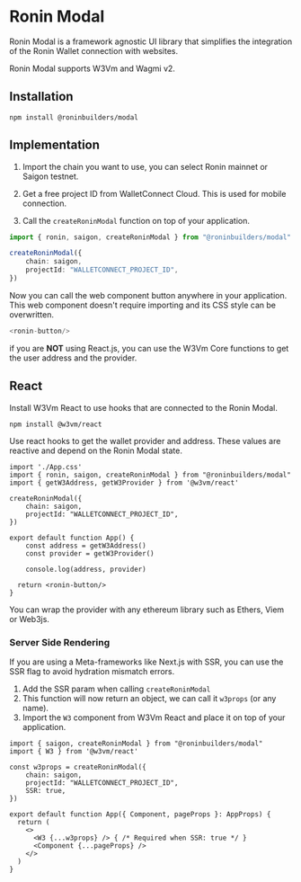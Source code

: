 # Ronin Modal

Ronin Modal is a framework agnostic UI library that simplifies the integration of the Ronin Wallet connection with websites.

Ronin Modal supports W3Vm and Wagmi v2.

## Installation

```npm2yarn
npm install @roninbuilders/modal
```

## Implementation

1. Import the chain you want to use, you can select Ronin mainnet or Saigon testnet.

2. Get a free project ID from WalletConnect Cloud. This is used for mobile connection.

3. Call the `createRoninModal` function on top of your application.

```ts
import { ronin, saigon, createRoninModal } from "@roninbuilders/modal"

createRoninModal({
	chain: saigon,
	projectId: "WALLETCONNECT_PROJECT_ID",
})
```

Now you can call the web component button anywhere in your application. This web component doesn't require importing
and its CSS style can be overwritten.

```ts
<ronin-button/>
```

if you are **NOT** using React.js, you can use the W3Vm Core functions to get the user address and the provider.

## React

Install W3Vm React to use hooks that are connected to the Ronin Modal.

```npm2yarn
npm install @w3vm/react
```

Use react hooks to get the wallet provider and address. These values are reactive and depend on the Ronin Modal state.

```tsx
import './App.css'
import { ronin, saigon, createRoninModal } from "@roninbuilders/modal"
import { getW3Address, getW3Provider } from '@w3vm/react'

createRoninModal({
	chain: saigon,
	projectId: "WALLETCONNECT_PROJECT_ID",
})

export default function App() {
	const address = getW3Address()
	const provider = getW3Provider()

	console.log(address, provider)

  return <ronin-button/>
}
```

You can wrap the provider with any ethereum library such as Ethers, Viem or Web3js.

### Server Side Rendering

If you are using a Meta-frameworks like Next.js with SSR, you can use the SSR flag to avoid hydration mismatch errors.

1. Add the SSR param when calling `createRoninModal`
2. This function will now return an object, we can call it `w3props` (or any name).
3. Import the `W3` component from W3Vm React and place it on top of your application.

```tsx
import { saigon, createRoninModal } from "@roninbuilders/modal"
import { W3 } from '@w3vm/react'

const w3props = createRoninModal({
	chain: saigon,
	projectId: "WALLETCONNECT_PROJECT_ID",
	SSR: true,
})

export default function App({ Component, pageProps }: AppProps) {
  return (
    <>
      <W3 {...w3props} /> { /* Required when SSR: true */ }
      <Component {...pageProps} />
    </>
  )
}
```